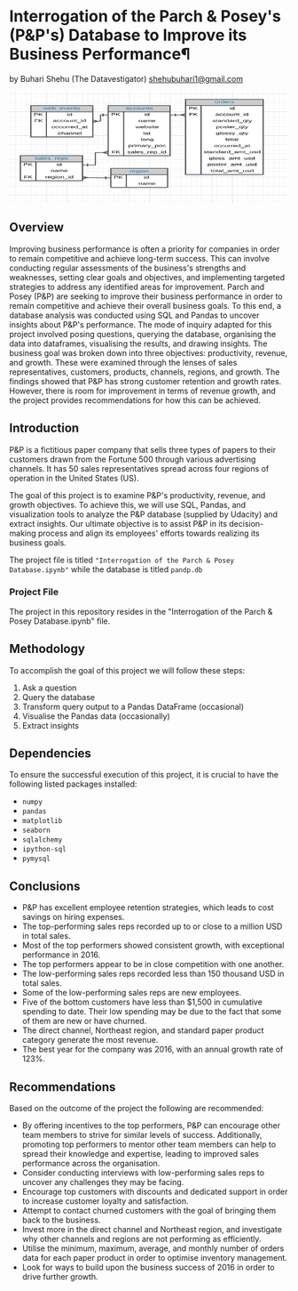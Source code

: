 # Interrogation of the Parch & Posey's (P&P's) Database to Improve its Business Performance¶
by
Buhari Shehu (The Datavestigator)
shehubuhari1@gmail.com

<img src="erd.png" width=700 height=200 />

## Overview
Improving business performance is often a priority for companies in order to remain competitive and achieve long-term success. This can involve conducting regular assessments of the business's strengths and weaknesses, setting clear goals and objectives, and implementing targeted strategies to address any identified areas for improvement. Parch and Posey (P&P) are seeking to improve their business performance in order to remain competitive and achieve their overall business goals. To this end, a database analysis was conducted using SQL and Pandas to uncover insights about P&P's performance. The mode of inquiry adapted for this project involved posing questions, querying the database, organising the data into dataframes, visualising the results, and drawing insights. The business goal was broken down into three objectives: productivity, revenue, and growth. These were examined through the lenses of sales representatives, customers, products, channels, regions, and growth. The findings showed that P&P has strong customer retention and growth rates. However, there is room for improvement in terms of revenue growth, and the project provides recommendations for how this can be achieved.

## Introduction
P&P is a fictitious paper company that sells three types of papers to their customers drawn from the Fortune 500 through various advertising channels. It has 50 sales representatives spread across four regions of operation in the United States (US).

The goal of this project is to examine P&P's productivity, revenue, and growth objectives. To achieve this, we will use SQL, Pandas, and visualization tools to analyze the P&P database (supplied by Udacity) and extract insights. Our ultimate objective is to assist P&P in its decision-making process and align its employees' efforts towards realizing its business goals.

The project file is titled `"Interrogation of the Parch & Posey Database.ipynb"` while the database is titled `pandp.db`

### Project File 
The project in this repository resides in the "Interrogation of the Parch & Posey Database.ipynb" file.

## Methodology
To accomplish the goal of this project we will follow these steps:
1. Ask a question
2. Query the database
3. Transform query output to a Pandas DataFrame (occasional)
4. Visualise the Pandas data (occasionally)
5. Extract insights

## Dependencies
To ensure the successful execution of this project, it is crucial to have the following listed packages installed:
- `numpy`
- `pandas`
- `matplotlib`
- `seaborn`
- `sqlalchemy`
- `ipython-sql`
- `pymysql`

## Conclusions
- P&P has excellent employee retention strategies, which leads to cost savings on hiring expenses.
- The top-performing sales reps recorded up to or close to a million USD in total sales.
- Most of the top performers showed consistent growth, with exceptional performance in 2016.
- The top performers appear to be in close competition with one another.
- The low-performing sales reps recorded less than 150 thousand USD in total sales.
- Some of the low-performing sales reps are new employees.
- Five of the bottom customers have less than $1,500 in cumulative spending to date. Their low spending may be due to the fact that some of them are new or have churned.
- The direct channel, Northeast region, and standard paper product category generate the most revenue.
- The best year for the company was 2016, with an annual growth rate of 123%.

## Recommendations
Based on the outcome of the project the following are recommended:
- By offering incentives to the top performers, P&P can encourage other team members to strive for similar levels of success. Additionally, promoting top performers to mentor other team members can help to spread their knowledge and expertise, leading to improved sales performance across the organisation.
- Consider conducting interviews with low-performing sales reps to uncover any challenges they may be facing.
- Encourage top customers with discounts and dedicated support in order to increase customer loyalty and satisfaction.
- Attempt to contact churned customers with the goal of bringing them back to the business.
- Invest more in the direct channel and Northeast region, and investigate why other channels and regions are not performing as efficiently.
- Utilise the minimum, maximum, average, and monthly number of orders data for each paper product in order to optimise inventory management.
- Look for ways to build upon the business success of 2016 in order to drive further growth.

